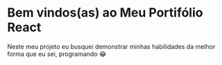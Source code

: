 # Bem vindos(as) ao Meu Portifólio React
Neste meu projeto eu busquei demonstrar minhas habilidades da melhor forma que eu sei, programando :joy:
